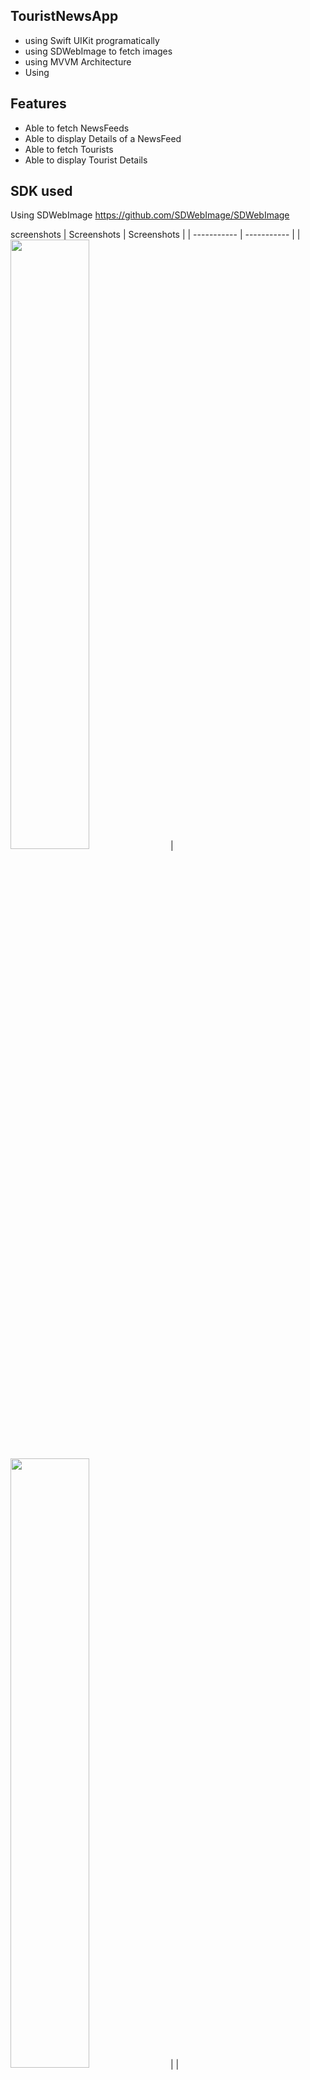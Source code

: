 

## TouristNewsApp
- using Swift UIKit programatically
- using SDWebImage to fetch images
- using MVVM Architecture
- Using 

## Features
 - Able to fetch NewsFeeds
 - Able to display Details of a NewsFeed
 - Able to fetch Tourists
 - Able to display Tourist Details

## SDK used 
Using SDWebImage
https://github.com/SDWebImage/SDWebImage

screenshots
| Screenshots      | Screenshots |
| ----------- | ----------- |
| <img src = "https://github.com/mbayi-ios/TouristNewsApp/assets/91916741/8b882593-e47b-464c-bbc5-2084de129f32" width="50%" /> | <img src = "https://github.com/mbayi-ios/TouristNewsApp/assets/91916741/54922500-970c-44c7-9619-33cc74aec0ce" width="50%" />      |
| <img src = "https://github.com/mbayi-ios/TouristNewsApp/assets/91916741/0c5bf3d1-8d52-409e-8234-3f3cab2aaef4" width="50%" />    | <img src = "https://github.com/mbayi-ios/TouristNewsApp/assets/91916741/e31339c5-801f-490a-9b48-d60ed062b32a" width="50%" />         |

